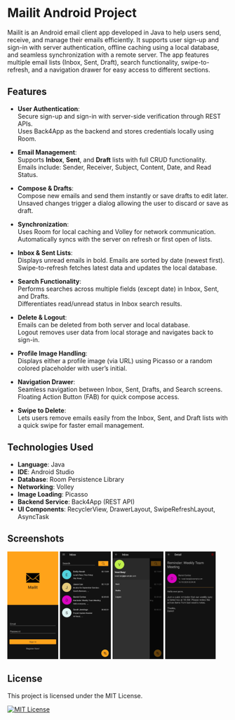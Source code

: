 # Mailit Android Project

Mailit is an Android email client app developed in Java to help users send, receive, and manage their emails efficiently. It supports user sign-up and sign-in with server authentication, offline caching using a local database, and seamless synchronization with a remote server. The app features multiple email lists (Inbox, Sent, Draft), search functionality, swipe-to-refresh, and a navigation drawer for easy access to different sections.

## Features

- **User Authentication**:  
  Secure sign-up and sign-in with server-side verification through REST APIs.  
  Uses Back4App as the backend and stores credentials locally using Room.

- **Email Management**:  
  Supports **Inbox**, **Sent**, and **Draft** lists with full CRUD functionality.  
  Emails include: Sender, Receiver, Subject, Content, Date, and Read Status.

- **Compose & Drafts**:  
  Compose new emails and send them instantly or save drafts to edit later.  
  Unsaved changes trigger a dialog allowing the user to discard or save as draft.

- **Synchronization**:  
  Uses Room for local caching and Volley for network communication.  
  Automatically syncs with the server on refresh or first open of lists.

- **Inbox & Sent Lists**:  
  Displays unread emails in bold. Emails are sorted by date (newest first).  
  Swipe-to-refresh fetches latest data and updates the local database.

- **Search Functionality**:  
  Performs searches across multiple fields (except date) in Inbox, Sent, and Drafts.  
  Differentiates read/unread status in Inbox search results.

- **Delete & Logout**:  
  Emails can be deleted from both server and local database.  
  Logout removes user data from local storage and navigates back to sign-in.

- **Profile Image Handling**:  
  Displays either a profile image (via URL) using Picasso or a random colored placeholder with user’s initial.

- **Navigation Drawer**:  
  Seamless navigation between Inbox, Sent, Drafts, and Search screens.  
  Floating Action Button (FAB) for quick compose access.

- **Swipe to Delete**:  
  Lets users remove emails easily from the Inbox, Sent, and Draft lists with a quick swipe for faster email management.

## Technologies Used

- **Language**: Java  
- **IDE**: Android Studio  
- **Database**: Room Persistence Library  
- **Networking**: Volley  
- **Image Loading**: Picasso  
- **Backend Service**: Back4App (REST API)  
- **UI Components**: RecyclerView, DrawerLayout, SwipeRefreshLayout, AsyncTask

## Screenshots

<p>
  <img src="docs/screenshots/login-screen.jpg" alt="Login Screen" width="23%">
  <img src="docs/screenshots/inbox-screen.jpg" alt="Inbox Screen" width="23%">
  <img src="docs/screenshots/drawer-menu.jpg" alt="Drawer Menu" width="23%">
  <img src="docs/screenshots/detail-screen.jpg" alt="Detail Screen" width="23%">
</p>

## License

This project is licensed under the MIT License.

[![MIT License](https://img.shields.io/badge/License-MIT-green.svg)](https://choosealicense.com/licenses/mit/)